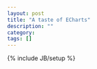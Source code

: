 ```yaml
---
layout: post
title: "A taste of ECharts"
description: ""
category: 
tags: []
---
```

{% include JB/setup %}

